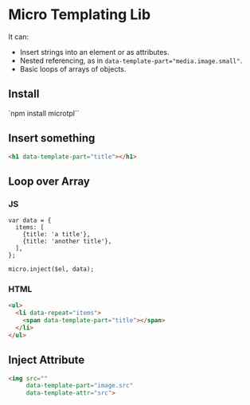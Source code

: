 # Micro Templating Lib

It can:
- Insert strings into an element or as attributes.
- Nested referencing, as in `data-template-part="media.image.small"`.
- Basic loops of arrays of objects.

## Install
`npm install microtpl``

## Insert something
``` HTML
<h1 data-template-part="title"></h1>
```

## Loop over Array
### JS
```JS
var data = {
  items: [
    {title: 'a title'},
    {title: 'another title'},
  ],
};

micro.inject($el, data);
```

### HTML
``` HTML
<ul>
  <li data-repeat="items">
    <span data-template-part="title"></span>
  </li>
</ul>
```

## Inject Attribute
``` HTML
<img src=""
     data-template-part="image.src"
     data-template-attr="src">
```
